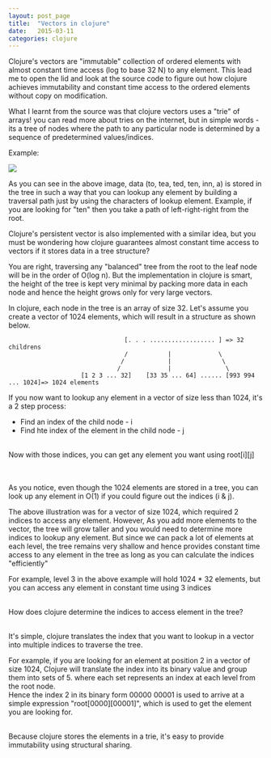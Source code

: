 ```yaml
---
layout: post_page
title:  "Vectors in clojure"
date:   2015-03-11
categories: clojure
---
```


Clojure's vectors are "immutable" collection of ordered elements with almost constant time access (log to base 32 N) to any element. This lead me to open the lid and look at the source code to figure out how clojure achieves immutability and constant time access to the ordered elements without copy on modification.

What I learnt from the source was that clojure vectors uses a "trie" of arrays! you can read more about tries on the internet, but in simple words - its a tree of nodes where the path to any particular node is determined by a sequence of predetermined values/indices.

Example:

<img src="http://upload.wikimedia.org/wikipedia/commons/thumb/b/be/Trie_example.svg/250px-Trie_example.svg.png">

As you can see in the above image, data (to, tea, ted, ten, inn, a) is stored in the tree in such a way that you can lookup any element by building a traversal path just by using the characters of lookup element. Example, if you are looking for "ten" then you take a path of left-right-right from the root.

Clojure's persistent vector is also implemented with a similar idea, but you must be wondering how clojure guarantees almost constant time access to vectors if it stores data in a tree structure?

You are right, traversing any "balanced" tree from the root to the leaf node will be in the order of O(log n). But the implementation in clojure is smart, the height of the tree is kept very minimal by packing more data in each node and hence the height grows only for very large vectors.

In clojure, each node in the tree is an array of size 32. Let's assume you create a vector of 1024 elements, which will result in a structure as shown below.

                                    [. . . .................. ] => 32 childrens
                                    /           |             \
                                   /            |              \
                                  /             |               \   
                        [1 2 3 ... 32]    [33 35 ... 64] ...... [993 994 ... 1024]=> 1024 elements

If you now want to lookup any element in a vector of size less than 1024, it's a 2 step process:

<ul>
<li> Find an index of the child node - i
<li> Find hte index of the element in the child node - j
</ul>

<br/>
Now with those indices, you can get any element you want using root[i][j]


<br><br>
As you notice, even though the 1024 elements are stored in a tree, you can look up any element in O(1) if you could figure out the indices (i & j).

The above illustration was for a vector of size 1024, which required 2 indices to access any element. However, As you add more elements to the vector, the tree will grow taller and you would need to determine more indices to lookup any element. But since we can pack a lot of elements at each level, the tree remains very shallow and hence provides constant time access to any element in the tree as long as you can calculate the indices "efficiently"

For example, level 3 in the above example will hold 1024 * 32 elements, but you can access any element in constant time using 3 indices <br><br>

How does clojure determine the indices to access element in the tree? <br><br>

It's simple, clojure translates the index that you want to lookup in a vector into multiple indices to traverse the tree. <br>

For example, if you are looking for an element at position 2 in a vector of size 1024, Clojure will translate the index into its binary value and group them into sets of 5. where each set represents an index at each level from the root node. <br>
Hence the index 2 in its binary form 00000 00001 is used to arrive at a simple expression "root[0000][00001]", which is used to get the element you are looking for. <br><br>

Because clojure stores the elements in a trie, it's easy to provide immutability using structural sharing.
